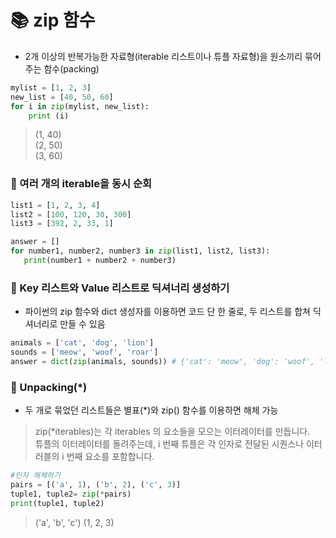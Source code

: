 # 📚 zip 함수
+ 2개 이상의 반복가능한 자료형(iterable 리스트이나 튜플 자료형)을 원소끼리 묶어주는 함수(packing) 
```python
mylist = [1, 2, 3]
new_list = [40, 50, 60]
for i in zip(mylist, new_list):
    print (i)
```

>(1, 40)<br>
(2, 50)<br>
(3, 60)<br>

### 🔗 여러 개의 iterable을 동시 순회
```python
list1 = [1, 2, 3, 4]
list2 = [100, 120, 30, 300]
list3 = [392, 2, 33, 1]

answer = []
for number1, number2, number3 in zip(list1, list2, list3):
   print(number1 + number2 + number3)
```

### 🔗 Key 리스트와 Value 리스트로 딕셔너리 생성하기
+ 파이썬의 zip 함수와 dict 생성자를 이용하면 코드 단 한 줄로, 두 리스트를 합쳐 딕셔너리로 만들 수 있음
```python
animals = ['cat', 'dog', 'lion']
sounds = ['meow', 'woof', 'roar']
answer = dict(zip(animals, sounds)) # {'cat': 'meow', 'dog': 'woof', 'lion': 'roar'}
```

### 🔗 Unpacking(*)
+ 두 개로 묶었던 리스트들은 별표(*)와 zip() 함수를 이용하면 해체 가능
> zip(*iterables)는 각 iterables 의 요소들을 모으는 이터레이터를 만듭니다.<br>
튜플의 이터레이터를 돌려주는데, i 번째 튜플은 각 인자로 전달된 시퀀스나 이터러블의 i 번째 요소를 포함합니다.

```python
#인자 해체하기
pairs = [('a', 1), ('b', 2), ('c', 3)]
tuple1, tuple2= zip(*pairs)
print(tuple1, tuple2)
```

> ('a', 'b', 'c') (1, 2, 3)
